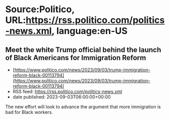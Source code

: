 # Source:Politico, URL:https://rss.politico.com/politics-news.xml, language:en-US

## Meet the white Trump official behind the launch of Black Americans for Immigration Reform
 - [https://www.politico.com/news/2023/09/03/trump-immigration-reform-black-00113794](https://www.politico.com/news/2023/09/03/trump-immigration-reform-black-00113794)
 - RSS feed: https://rss.politico.com/politics-news.xml
 - date published: 2023-09-03T06:00:00+00:00

The new effort will look to advance the argument that more immigration is bad for Black workers.

